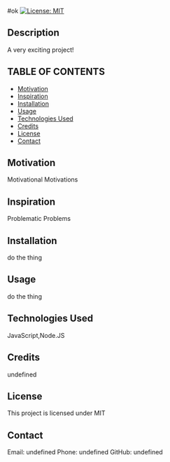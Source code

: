 
  #ok
  [![License: MIT](https://img.shields.io/badge/License-MIT-yellow.svg)](https://opensource.org/licenses/MIT) 

  ## Description
  A very exciting project!

  ## TABLE OF CONTENTS
  * [Motivation](#motivation)
  * [Inspiration](#inspiration)
  * [Installation](#installation)
  * [Usage](#usage)
  * [Technologies Used](#languages)
  * [Credits](#credits)
  * [License](#license)
  * [Contact](#contact)
  
  ## Motivation
  Motivational Motivations

  ## Inspiration
  Problematic Problems

  ## Installation
  do the thing

  ## Usage
  do the thing

  ## Technologies Used
  JavaScript,Node.JS

  ## Credits
  undefined

  ## License
  This project is licensed under MIT

  ## Contact
  Email: undefined
  Phone: undefined
  GitHub: undefined
